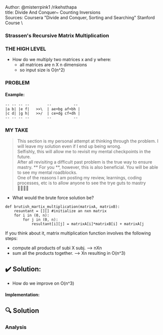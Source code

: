 
Author: @misterrpink1 /rikehsthapa \
title: Divide And Conquer~ Counting Inversions \
Sources: Coursera "Divide and Conquer, Sorting and Searching" Stanford Course \

### Strassen's Recursive Matrix Multiplication

### THE HIGH LEVEL

 - How do we multiply two matrices x and y where:
     - all matrices are n X n dimensions
     - so input size is O(n^2)

### PROBLEM

#### Example:
    -- -- -- --        --          --
    |a b| |e f|   >>\  | ae+bg af+bh |
    |c d| |g h|   >>/  | ce+dg cf+dh |
    -- -- -- --        --          --


### MY TAKE
> This section is my personal attempt at thinking through the problem. I will leave my solution even if I end up being wrong. \
> Selfishly, this will allow me to revisit my mental checkpoints in the future. \
> After all revisiting a difficult past problem is the true way to ensure mastry. 
> ** For you **, however, this is also beneficial. You will be able to see my mental roadblocks. \
> One of the reasons I am posting my review, learnings, coding processes, etc is to allow anyone to see the trye guts to mastry <If I ever reach such a status> \
> :pill::basketball::pill::hammer:

- What would the brute force solution be?

~~~
def brutish_martix_multiplication(matrixA, matrixB):
    resuntant = [][] #initialize an nxn matrix
    for i in (0, n):
        for j in (0, n):
            resultant[i][j] = matrixA[i]*matrixB[i] + matrixA[j
~~~

If you think about it, matrix multiplication function involves the following steps:
- compute all products of subi  X subj. --> nXn
- sum all the products together. --> Xn
resulting in O(n^3)

## :heavy_check_mark: Solution: 
- How do we improve on O(n^3) 


#### Implementation:

## :mag: Solution

### Analysis
